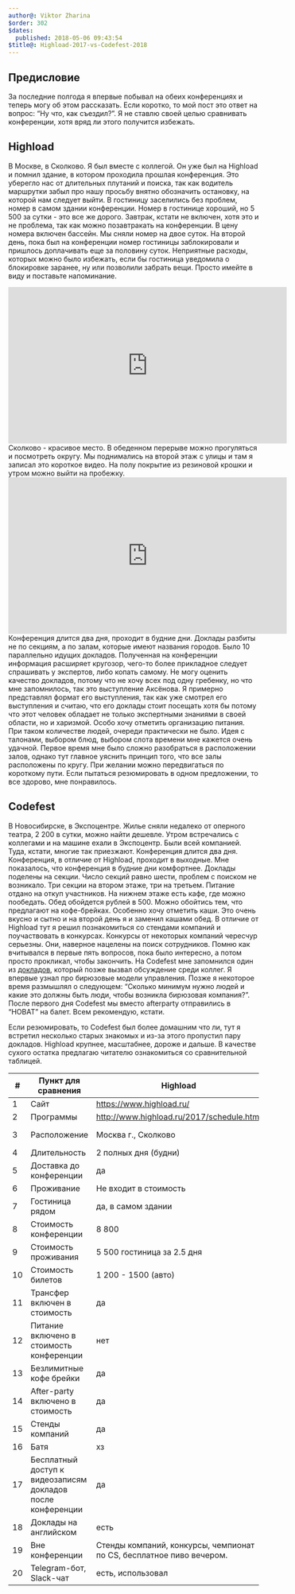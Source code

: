 ```yaml
---
author@: Viktor Zharina
$order: 302
$dates:
  published: 2018-05-06 09:43:54
$title@: Highload-2017-vs-Codefest-2018
---
```

## Предисловие

За последние полгода я впервые побывал на обеих конференциях и теперь могу об этом рассказать. Если коротко, то мой пост это ответ на вопрос: “Ну что, как съездил?”. Я не ставлю своей целью сравнивать конференции, хотя вряд ли этого получится избежать.

## Highload

В Москве, в Сколково. Я был вместе с коллегой. Он уже был на Highload и помнил здание, в котором проходила прошлая конференция. Это уберегло нас от длительных плутаний и поиска, так как водитель маршрутки забыл про нашу просьбу внятно обозначить остановку, на которой нам следует выйти. В гостиницу заселились без проблем, номер в самом здании конференции.
Номер в гостинице хороший, но 5 500 за сутки - это все же дорого. Завтрак, кстати не включен, хотя это и не проблема, так как можно позавтракать на конференции. В цену номера включен бассейн. Мы сняли номер на двое суток. На второй день, пока был на конференции номер гостиницы заблокировали и пришлось доплачивать еще за половину суток. Неприятные расходы, которых можно было избежать, если бы гостиница уведомила о блокировке заранее, ну или позволили забрать вещи. Просто имейте в виду и поставьте напоминание.

<iframe width="560" height="315" src="https://www.youtube.com/embed/c-wfKBznQxY" frameborder="0" allow="autoplay; encrypted-media" allowfullscreen></iframe>
Сколково - красивое место. В обеденном перерыве можно прогуляться и посмотреть округу. Мы поднимались на второй этаж с улицы и там я записал это короткое видео. На полу покрытие из резиновой крошки и утром можно выйти на пробежку.

<iframe width="560" height="315" src="https://www.youtube.com/embed/-CcpEI62GkI" frameborder="0" allow="autoplay; encrypted-media" allowfullscreen></iframe>
Конференция длится два дня, проходит в будние дни. Доклады разбиты не по секциям, а по залам, которые имеют названия городов. Было 10 параллельно идущих докладов.
Полученная на конференции информация расширяет кругозор, чего-то более прикладное следует спрашивать у экспертов, либо копать самому. Не могу оценить качество докладов, потому что не хочу всех под одну гребенку, но что мне запомнилось, так это выступление Аксёнова. Я примерно представлял формат его выступления, так как уже смотрел его выступления и считаю, что его доклады стоит посещать хотя бы потому что этот человек обладает не только экспертными знаниями в своей области, но и харизмой.
Особо хочу отметить организацию питания. При таком количестве людей, очереди практически не было. Идея с талонами, выбором блюд, выбором слота времени мне кажется очень удачной.
Первое время мне было сложно разобраться в расположении залов, однако тут главное уяснить принцип того, что все залы расположены по кругу. При желании можно передвигаться по короткому пути.
Если пытаться резюмировать в одном предложении, то все здорово, мне понравилось.

## Codefest
В Новосибирске, в Экспоцентре. Жилье сняли недалеко от оперного театра, 2 200 в сутки, можно найти дешевле. Утром встречались с коллегами и на машине ехали в Экспоцентр. Были всей компанией. Туда, кстати, многие так приезжают.
Конференция длится два дня. Конференция, в отличие от Highload, проходит в выходные. Мне показалось, что конференция в будние дни комфортнее. Доклады поделены на секции. Число секций равно шести, проблем с поиском не возникало. Три секции на втором этаже, три на третьем.
Питание отдано на откуп участников. На нижнем этаже есть кафе, где можно пообедать. Обед обойдется рублей в 500. Можно обойтись тем, что предлагают на кофе-брейках. Особенно хочу отметить каши. Это очень вкусно и сытно и на второй день я и заменил кашами обед.
В отличие от Highload тут я решил познакомиться со стендами компаний и поучаствовать в конкурсах. Конкурсы от некоторых компаний чересчур серьезны. Они, наверное нацелены на поиск сотрудников. Помню как вчитывался в первые пять вопросов, пока было интересно, а потом просто прокликал, чтобы закончить.
На Сodefest мне запомнился один из [докладов](https://2018.codefest.ru/lecture/1241/), который позже вызвал обсуждение среди коллег. Я впервые узнал про бирюзовые модели управления. Позже я некоторое время размышлял о следующем: “Сколько минимум нужно людей и какие это должны быть люди, чтобы возникла бирюзовая компания?”.
После первого дня Codefest мы вместо afterparty отправились в “НОВАТ” на балет. Всем рекомендую, кстати.

Если резюмировать, то Codefest был более домашним что ли, тут я встретил несколько старых знакомых и из-за этого пропустил пару докладов. Highload крупнее, масштабнее, дороже и дальше. В качестве сухого остатка предлагаю читателю ознакомиться со сравнительной таблицей.

| **#** | **Пункт для сравнения**                                     | **Highload**                                                         | **Codefest**                         |
| ----- | ----------------------------------------------------------- | -------------------------------------------------------------------- | ------------------------------------ |
| 1     | Сайт                                                        | https://www.highload.ru/                                             | https://2018.codefest.ru/            |
| 2     | Программы                                                   | http://www.highload.ru/2017/schedule.html                            | https://2018.codefest.ru/program/    |
| 3     | Расположение                                                | Москва г., Сколково                                                  | Новосибирск г., Станционная ул., 104 |
| 4     | Длительность                                                | 2 полных дня (будни)                                                 | 2 полных дня (выходные)              |
| 5     | Доставка до конференции                                     | да                                                                   | да                                   |
| 6     | Проживание                                                  | Не входит в стоимость                                                | Не входит в стоимость                |
| 7     | Гостиница рядом                                             | да, в самом здании                                                   | да, в соседнем здании                |
| 8     | Стоимость конференции                                       | 8 800                                                                | 21 000                               |
| 9     | Стоимость проживания                                        | 5 500 гостиница за 2.5 дня                                           | 11 000 (гостиница на 2 дня)          |
| 10    | Стоимость билетов                                           | 1 200 - 1500 (авто)                                                  | около 11 000 (самолет)               |
| 11    | Трансфер включен в стоимость                                | да                                                                   | да                                   |
| 12    | Питание включено в стоимость конференции                    | нет                                                                  | да                                   |
| 13    | Безлимитные кофе брейки                                     | да                                                                   | да                                   |
| 14    | After-party включено в стоимость                            | да                                                                   | нет                                  |
| 15    | Стенды компаний                                             | да                                                                   | да                                   |
| 16    | Батя                                                        | хз                                                                   | Олег Бунин                           |
| 17    | Бесплатный доступ к видеозаписям докладов после конференции | да                                                                   | да                                   |
| 18    | Доклады на английском                                       | есть                                                                 | есть + диктофоны с переводом         |
| 19    | Вне конференции                                             | Стенды компаний, конкурсы, чемпионат по CS, бесплатное пиво вечером. | Стенды компаний, конкурсы, торт      |
| 20    | Telegram-бот, Slack-чат                                     | есть, использовал                                                    | есть, не использовал                 |


